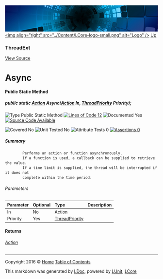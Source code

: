 ![](../Content/LCore-banner-small.png "")
[&lt;img align=&quot;right&quot; src=&quot;../Content/LCore-logo-small.png&quot; alt=&quot;Logo&quot; /&gt;](../../README.md)
[Up](ThreadExt.md)

### ThreadExt
[View Source](../Extensions/Methods/ThreadExt.cs)

# Async

#### Public Static Method

##### public static <a href="https://msdn.microsoft.com/en-us/library/system.action.aspx" alt="">Action</a> Async(<a href="https://msdn.microsoft.com/en-us/library/system.action.aspx" alt="">Action</a> In, <a href="https://msdn.microsoft.com/en-us/library/system.threading.threadpriority.aspx" alt="">ThreadPriority</a> Priority);

![Type Public Static Method](http://b.repl.ca/v1/Type-Public%20Static%20Method-Blue.png "") [![Lines of Code 12](http://b.repl.ca/v1/Lines%20of%20Code-12-blue.png "")](../Extensions/Methods/ThreadExt.cs#L30)    ![Documented Yes](http://b.repl.ca/v1/Documented-Yes-brightgreen.png "") [![Source Code Available](http://b.repl.ca/v1/Source%20Code-Available-brightgreen.png "")](../Extensions/Methods/ThreadExt.cs#L30)

![Covered No](http://b.repl.ca/v1/Covered-No-red.png "") ![Unit Tested No](http://b.repl.ca/v1/Unit%20Tested-No-lightgrey.png "") ![Attribute Tests 0](http://b.repl.ca/v1/Attribute%20Tests-0-lightgrey.png "") [![Assertions 0](http://b.repl.ca/v1/Assertions-0-lightgrey.png "")](../Extensions/Methods/ThreadExt.cs)

##### Summary

            Performs an action or function asynchronously. 
            If a function is used, a callback can be supplied to retrieve the value. 
            If a time limit is supplied, the thread will be interrupted if it does not 
            complete within the time period.
            

###### Parameters

Parameter | Optional | Type | Description
:---  | :---  | :---  | :--- 
In | No | [Action](https://msdn.microsoft.com/en-us/library/system.action.aspx) | 
Priority | Yes | [ThreadPriority](https://msdn.microsoft.com/en-us/library/system.threading.threadpriority.aspx) | 


#### Returns

###### [Action](https://msdn.microsoft.com/en-us/library/system.action.aspx)



---

Copyright 2016 &copy; [Home](../../README.md) [Table of Contents](../../TableOfContents.md)

This markdown was generated by [LDoc](https://github.com/CodeSingularity/LDoc), powered by [LUnit](https://github.com/CodeSingularity/LUnit), [LCore](https://github.com/CodeSingularity/LCore)
